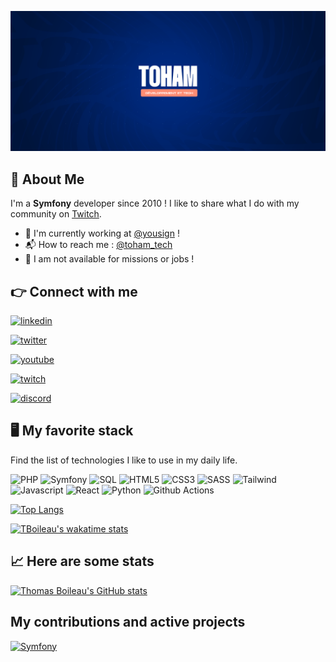 [![Toham](assets/images/banner.png)](https://twitch.tv/toham)

## 🚀 About Me
I'm a **Symfony** developer since 2010 ! I like to share what I do with my community on [Twitch](https://twitch.tv/toham).
* 🏡️ I'm currently working at [@yousign](https://github.com/Yousign) !
* 📬️ How to reach me : [@toham_tech](https://twitter.com/toham_tech)
* 🏢️ I am not available for missions or jobs !

## 👉️ Connect with me

[![linkedin](https://img.shields.io/badge/linkedin-0A66C2?style=for-the-badge&logo=linkedin&logoColor=white)](https://www.linkedin.com/in/thomas-boileau-symfony/)

[![twitter](https://img.shields.io/badge/twitter-1DA1F2?style=for-the-badge&logo=twitter&logoColor=white)](https://twitter.com/toham_tech)

[![youtube](https://img.shields.io/badge/youtube-FF0000?style=for-the-badge&logo=youtube&logoColor=white)](https://youtube.com/@toham)

[![twitch](https://img.shields.io/badge/twitch-6441a5?style=for-the-badge&logo=twitch&logoColor=white)](https://twitch.tv/toham)

[![discord](https://img.shields.io/badge/discord-5865F2?style=for-the-badge&logo=discord&logoColor=white)](https://discord.gg/3QkBNHr)

## 🖥️ My favorite stack

Find the list of technologies I like to use in my daily life.

![PHP](https://img.shields.io/badge/PHP-777BB3?style=for-the-badge&logo=php&logoColor=white)
![Symfony](https://img.shields.io/badge/Symfony-000000?style=for-the-badge&logo=symfony&logoColor=white)
![SQL](https://img.shields.io/badge/SQL-00758f?style=for-the-badge&logo=adminer&logoColor=white)
![HTML5](https://img.shields.io/badge/HTML5-e34c26?style=for-the-badge&logo=html5&logoColor=white)
![CSS3](https://img.shields.io/badge/CSS3-264de4?style=for-the-badge&logo=css3&logoColor=white)
![SASS](https://img.shields.io/badge/SASS-cd6799?style=for-the-badge&logo=sass&logoColor=white)
![Tailwind](https://img.shields.io/badge/Tailwind-38bdf8?style=for-the-badge&logo=tailwindcss&logoColor=white)
![Javascript](https://img.shields.io/badge/Javascript-f7df1e?style=for-the-badge&logo=javascript&logoColor=black)
![React](https://img.shields.io/badge/ReactJs-61DBFB?style=for-the-badge&logo=react&logoColor=black)
![Python](https://img.shields.io/badge/Python-4B8BBE?style=for-the-badge&logo=python&logoColor=white)
![Github Actions](https://img.shields.io/badge/-Github_Actions-2088FF?style=for-the-badge&logo=github-actions&logoColor=white)

[![Top Langs](https://github-readme-stats.vercel.app/api/top-langs/?username=TBoileau&hide=html&layout=compact)](https://github.com/anuraghazra/github-readme-stats)


[![TBoileau's wakatime stats](https://github-readme-stats.vercel.app/api/wakatime?username=TBoileau)](https://github.com/anuraghazra/github-readme-stats)

## 📈️ Here are some stats
[![Thomas Boileau's GitHub stats](https://github-readme-stats.vercel.app/api?username=TBoileau&count_private=true&show_icons=true&theme=tokyonight)](https://github.com/TBoileau)

## My contributions and active projects

[![Symfony](https://github-readme-stats.vercel.app/api/pin/?username=symfony&repo=symfony&show_owner=true)](https://github.com/symfony/symfony)
